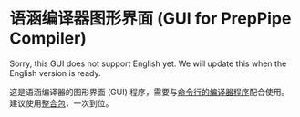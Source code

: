 # 语涵编译器图形界面 (GUI for PrepPipe Compiler)

Sorry, this GUI does not support English yet. We will update this when the English version is ready.

这是语涵编译器的图形界面 (GUI) 程序，需要与[命令行的编译器程序](https://github.com/PrepPipe/preppipe-python)配合使用。建议使用[整合包](https://github.com/PrepPipe/preppipe-latest-all-in-one)，一次到位。
